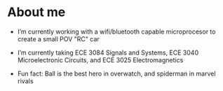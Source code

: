 # About me

-  I’m currently working with a wifi/bluetooth capable microprocesor to create a small POV "RC" car
  
- I’m currently taking ECE 3084 Signals and Systems, ECE 3040 Microelectronic Circuits, and ECE 3025 Electromagnetics

- Fun fact: Ball is the best hero in overwatch, and spiderman in marvel rivals
